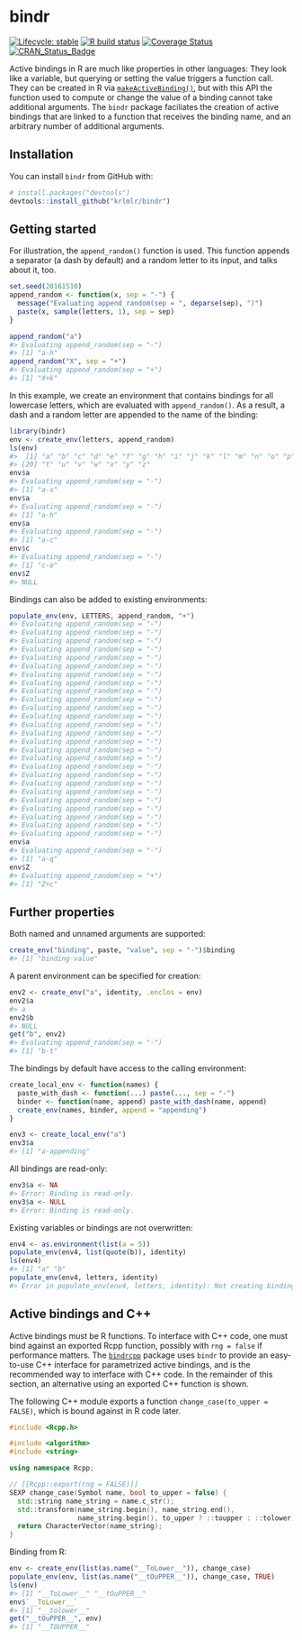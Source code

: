 
<!-- README.md is generated from README.Rmd. Please edit that file -->



# bindr 

<!-- badges: start -->
[![Lifecycle: stable](https://img.shields.io/badge/lifecycle-stable-brightgreen.svg)](https://lifecycle.r-lib.org/articles/stages.html)
[![R build status](https://github.com/krlmlr/bindr/workflows/rcc/badge.svg)](https://github.com/krlmlr/bindr/actions)
[![Coverage Status](https://img.shields.io/codecov/c/github/krlmlr/bindr/master.svg)](https://app.codecov.io/github/krlmlr/bindr?branch=master) [![CRAN_Status_Badge](https://www.r-pkg.org/badges/version/bindr)](https://cran.r-project.org/package=bindr)
<!-- badges: end -->


Active bindings in R are much like properties in other languages:
They look like a variable,
but querying or setting the value triggers a function call.
They can be created in R via
[`makeActiveBinding()`](https://www.rdocumentation.org/packages/base/versions/3.3.1/topics/bindenv),
but with this API the function used to compute or change the value of a binding cannot take additional arguments.
The `bindr` package faciliates the creation of active bindings that are linked to a function that receives the binding name,
and an arbitrary number of additional arguments.


## Installation

You can install `bindr` from GitHub with:


``` r
# install.packages("devtools")
devtools::install_github("krlmlr/bindr")
```


## Getting started

For illustration, the `append_random()` function is used.
This function appends a separator (a dash by default) and a random letter
to its input, and talks about it, too.


``` r
set.seed(20161510)
append_random <- function(x, sep = "-") {
  message("Evaluating append_random(sep = ", deparse(sep), ")")
  paste(x, sample(letters, 1), sep = sep)
}

append_random("a")
#> Evaluating append_random(sep = "-")
#> [1] "a-h"
append_random("X", sep = "+")
#> Evaluating append_random(sep = "+")
#> [1] "X+k"
```

In this example, we create an environment that contains bindings
for all lowercase letters, which are evaluated with `append_random()`.
As a result, a dash and a random letter are appended to the name of the binding:


``` r
library(bindr)
env <- create_env(letters, append_random)
ls(env)
#>  [1] "a" "b" "c" "d" "e" "f" "g" "h" "i" "j" "k" "l" "m" "n" "o" "p" "q" "r" "s"
#> [20] "t" "u" "v" "w" "x" "y" "z"
env$a
#> Evaluating append_random(sep = "-")
#> [1] "a-s"
env$a
#> Evaluating append_random(sep = "-")
#> [1] "a-h"
env$a
#> Evaluating append_random(sep = "-")
#> [1] "a-c"
env$c
#> Evaluating append_random(sep = "-")
#> [1] "c-o"
env$Z
#> NULL
```

Bindings can also be added to existing environments:


``` r
populate_env(env, LETTERS, append_random, "+")
#> Evaluating append_random(sep = "-")
#> Evaluating append_random(sep = "-")
#> Evaluating append_random(sep = "-")
#> Evaluating append_random(sep = "-")
#> Evaluating append_random(sep = "-")
#> Evaluating append_random(sep = "-")
#> Evaluating append_random(sep = "-")
#> Evaluating append_random(sep = "-")
#> Evaluating append_random(sep = "-")
#> Evaluating append_random(sep = "-")
#> Evaluating append_random(sep = "-")
#> Evaluating append_random(sep = "-")
#> Evaluating append_random(sep = "-")
#> Evaluating append_random(sep = "-")
#> Evaluating append_random(sep = "-")
#> Evaluating append_random(sep = "-")
#> Evaluating append_random(sep = "-")
#> Evaluating append_random(sep = "-")
#> Evaluating append_random(sep = "-")
#> Evaluating append_random(sep = "-")
#> Evaluating append_random(sep = "-")
#> Evaluating append_random(sep = "-")
#> Evaluating append_random(sep = "-")
#> Evaluating append_random(sep = "-")
#> Evaluating append_random(sep = "-")
#> Evaluating append_random(sep = "-")
env$a
#> Evaluating append_random(sep = "-")
#> [1] "a-q"
env$Z
#> Evaluating append_random(sep = "+")
#> [1] "Z+c"
```


## Further properties

Both named and unnamed arguments are supported:


``` r
create_env("binding", paste, "value", sep = "-")$binding
#> [1] "binding-value"
```

A parent environment can be specified for creation:


``` r
env2 <- create_env("a", identity, .enclos = env)
env2$a
#> a
env2$b
#> NULL
get("b", env2)
#> Evaluating append_random(sep = "-")
#> [1] "b-t"
```

The bindings by default have access to the calling environment:


``` r
create_local_env <- function(names) {
  paste_with_dash <- function(...) paste(..., sep = "-")
  binder <- function(name, append) paste_with_dash(name, append)
  create_env(names, binder, append = "appending")
}

env3 <- create_local_env("a")
env3$a
#> [1] "a-appending"
```

All bindings are read-only:


``` r
env3$a <- NA
#> Error: Binding is read-only.
env3$a <- NULL
#> Error: Binding is read-only.
```


Existing variables or bindings are not overwritten:


``` r
env4 <- as.environment(list(a = 5))
populate_env(env4, list(quote(b)), identity)
ls(env4)
#> [1] "a" "b"
populate_env(env4, letters, identity)
#> Error in populate_env(env4, letters, identity): Not creating bindings for existing variables: b, a
```


## Active bindings and C++

Active bindings must be R functions.
To interface with C++ code, one must bind against an exported Rcpp function, possibly with `rng = false` if performance matters.
The [`bindrcpp`](https://github.com/krlmlr/bindrcpp#readme) package
uses `bindr` to provide an easy-to-use C++ interface for parametrized active bindings,
and is the recommended way to interface with C++ code.
In the remainder of this section,
an alternative using an exported C++ function is shown.

The following C++ module exports a function `change_case(to_upper = FALSE)`,
which is bound against in R code later.


``` cpp
#include <Rcpp.h>

#include <algorithm>
#include <string>

using namespace Rcpp;

// [[Rcpp::export(rng = FALSE)]]
SEXP change_case(Symbol name, bool to_upper = false) {
  std::string name_string = name.c_str();
  std::transform(name_string.begin(), name_string.end(),
                 name_string.begin(), to_upper ? ::toupper : ::tolower);
  return CharacterVector(name_string);
}
```

Binding from R:


``` r
env <- create_env(list(as.name("__ToLower__")), change_case)
populate_env(env, list(as.name("__tOuPPER__")), change_case, TRUE)
ls(env)
#> [1] "__ToLower__" "__tOuPPER__"
env$`__ToLower__`
#> [1] "__tolower__"
get("__tOuPPER__", env)
#> [1] "__TOUPPER__"
```
